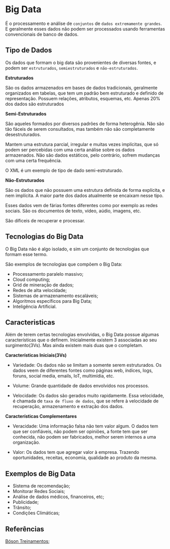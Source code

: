 # Big Data  

É o processamento e análise de `conjuntos` de `dados extremamente grandes`. E geralmente esses dados não podem ser processados usando ferramentas convencionais de banco de dados.  

## Tipo de Dados  

Os dados que formam o big data são provenientes de diversas fontes, e podem ser `estruturados`, `semiestruturados` e `não-estruturados`.  

**Estruturados**  

São os dados armazenados em bases de dados tradicionais, geralmente organizados em tabelas, que tem um padrão bem estruturado e definido de representação. Possuem relações, atributos, esquemas, etc. Apenas 20% dos dados são estruturados  

**Semi-Estruturados**  

São aqueles formados por diversos padrões de forma heterogênia. Não são tão fáceis de serem consultados, mas também não são completamente desestruturados.  

Mantem uma estrutura parcial, irregular e muitas vezes implícitas, que só podem ser percebidas com uma certa análise sobre os dados armazenados. Não são dados estáticos, pelo contrário, sofrem mudanças com uma certa frequência.  

O XML é um exemplo de tipo de dado semi-estruturado.  

**Não-Estruturados**  

São os dados que não possuem uma estrutura definida de forma explícita, e nem implícita. A maior parte dos dados atualmente se encaixam nesse tipo.  

Esses dados vem de fárias fontes diferentes como por exemplo as redes sociais. São os documentos de texto, vídeo, aúdio, imagens, etc.  

São díficeis de recuperar e processar.  

## Tecnologias do Big Data  

O Big Data não é algo isolado, e sim um conjunto de tecnologias que formam esse termo.  

São exemplos de tecnologias que compõem o Big Data:  

- Processamento paralelo massivo;  
- Cloud computing;  
- Grid de mineração de dados;  
- Redes de alta velocidade;  
- Sistemas de armazenamento escaláveis;  
- Algoritmos específicos para Big Data;  
- Inteligência Artificial.  

## Caracteristicas  

Além de terem certas tecnologias envolvidas, o Big Data possue algumas características que o definem. Inicialmente existem 3 associadas ao seu surgimento(3Vs). Mas ainda existem mais duas que o completam.  

**Características Iniciais(3Vs)**  

* Variedade: Os dados não se limitam a somente serem estruturados. Os dados veem de diferentes fontes como páginas web, índices, logs, foruns, social media, emails, IoT, multimídia, etc.  

* Volume: Grande quantidade de dados envolvidos nos processos.  

* Velocidade: Os dados são gerados muito rapidamente. Essa velocidade, é chamada de `taxa de fluxo de dados`, que se refere à velocidade de recuperação, armazenamento e extração dos dados.  

**Características Complementares**  

* Veracidade: Uma informação falsa não tem valor algum. O dados tem que ser confiáveis, não podem ser opiniões, a fonte tem que ser conhecida, não podem ser fabricados, melhor serem internos a uma organização.  

* Valor: Os dados tem que agregar valor à empresa. Trazendo oportunidades, receitas, economia, qualidade ao produto da mesma.  

## Exemplos de Big Data  

- Sistema de recomendação;  
- Monitorar Redes Sociais;  
- Análise de dados médicos, financeiros, etc;  
- Publicidade;  
- Trânsito;  
- Condições Climáticas;  

## Referências  

[Bóson Treinamentos](https://www.youtube.com/watch?v=JPC5mE9iI0I&feature=youtu.be&t=294);  

